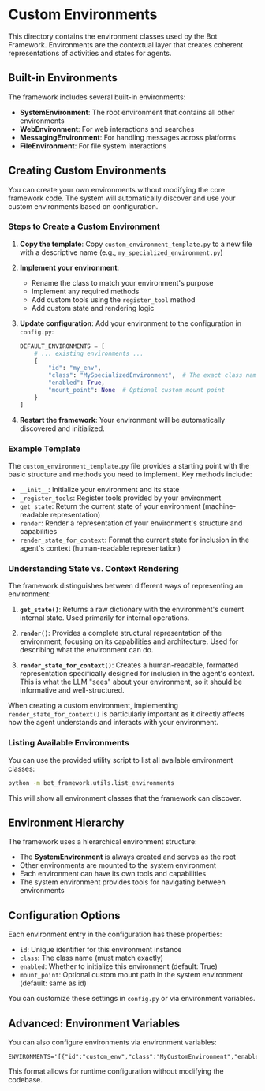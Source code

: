 # Custom Environments

This directory contains the environment classes used by the Bot Framework. Environments are the contextual layer that creates coherent representations of activities and states for agents.

## Built-in Environments

The framework includes several built-in environments:

- **SystemEnvironment**: The root environment that contains all other environments
- **WebEnvironment**: For web interactions and searches
- **MessagingEnvironment**: For handling messages across platforms
- **FileEnvironment**: For file system interactions

## Creating Custom Environments

You can create your own environments without modifying the core framework code. The system will automatically discover and use your custom environments based on configuration.

### Steps to Create a Custom Environment

1. **Copy the template**:
   Copy `custom_environment_template.py` to a new file with a descriptive name (e.g., `my_specialized_environment.py`)

2. **Implement your environment**:
   - Rename the class to match your environment's purpose
   - Implement any required methods
   - Add custom tools using the `register_tool` method
   - Add custom state and rendering logic

3. **Update configuration**:
   Add your environment to the configuration in `config.py`:

   ```python
   DEFAULT_ENVIRONMENTS = [
       # ... existing environments ...
       {
           "id": "my_env",
           "class": "MySpecializedEnvironment",  # The exact class name from your file
           "enabled": True,
           "mount_point": None  # Optional custom mount point
       }
   ]
   ```

4. **Restart the framework**:
   Your environment will be automatically discovered and initialized.

### Example Template

The `custom_environment_template.py` file provides a starting point with the basic structure and methods you need to implement. Key methods include:

- `__init__`: Initialize your environment and its state
- `_register_tools`: Register tools provided by your environment
- `get_state`: Return the current state of your environment (machine-readable representation)
- `render`: Render a representation of your environment's structure and capabilities
- `render_state_for_context`: Format the current state for inclusion in the agent's context (human-readable representation)

### Understanding State vs. Context Rendering

The framework distinguishes between different ways of representing an environment:

1. **`get_state()`**: Returns a raw dictionary with the environment's current internal state. Used primarily for internal operations.

2. **`render()`**: Provides a complete structural representation of the environment, focusing on its capabilities and architecture. Used for describing what the environment can do.

3. **`render_state_for_context()`**: Creates a human-readable, formatted representation specifically designed for inclusion in the agent's context. This is what the LLM "sees" about your environment, so it should be informative and well-structured.

When creating a custom environment, implementing `render_state_for_context()` is particularly important as it directly affects how the agent understands and interacts with your environment.

### Listing Available Environments

You can use the provided utility script to list all available environment classes:

```bash
python -m bot_framework.utils.list_environments
```

This will show all environment classes that the framework can discover.

## Environment Hierarchy

The framework uses a hierarchical environment structure:

- The **SystemEnvironment** is always created and serves as the root
- Other environments are mounted to the system environment
- Each environment can have its own tools and capabilities
- The system environment provides tools for navigating between environments

## Configuration Options

Each environment entry in the configuration has these properties:

- `id`: Unique identifier for this environment instance
- `class`: The class name (must match exactly)
- `enabled`: Whether to initialize this environment (default: True)
- `mount_point`: Optional custom mount path in the system environment (default: same as id)

You can customize these settings in `config.py` or via environment variables.

## Advanced: Environment Variables

You can also configure environments via environment variables:

```
ENVIRONMENTS='[{"id":"custom_env","class":"MyCustomEnvironment","enabled":true,"mount_point":"custom"}]'
```

This format allows for runtime configuration without modifying the codebase. 